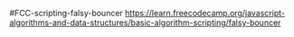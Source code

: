 #FCC-scripting-falsy-bouncer 
https://learn.freecodecamp.org/javascript-algorithms-and-data-structures/basic-algorithm-scripting/falsy-bouncer